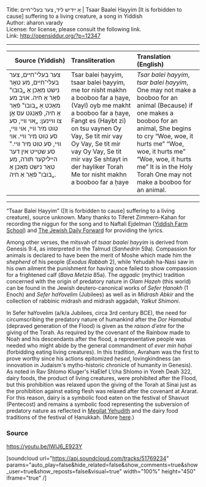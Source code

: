 <html>
<head></head>
<body>
Title: אַ ײִדיש ליד, צער בעלי־חיים | Tsaar Baalei Ḥayyim [It is forbidden to cause] suffering to a living creature, a song in Yiddish<br />
Author: aharon.varady<br />
License: for license, please consult the following link.<br />
Link: <a href="http://opensiddur.org/?p=12347">http://opensiddur.org/?p=12347</a>
<p />
<hr />

<table style="margin-left: auto;margin-right: auto;" class="draggable">
<thead><tr><th id="x" style="text-align: right;">Source (Yiddish)</th><th style="text-align: left;">Transliteration</th><th style="text-align: left;">Translation (English)</th></tr></thead>
<tbody>
<tr><td style="vertical-align:top;" width="31%">
<div class="yiddish"><span lang="he">
צער בעלי־חיים, צער בעלי־חיים,
מע טאָר נישט מאַכן אַ „בובו‟ פֿאַר אַ חיה.
אויב מע מאַכט אַ „בובו‟ פֿאַר אַ חיה,
פֿאַנגט עס אָן צו ווײַנען:
„אוי וויי, סע טוט מיר וויי,
אוי וויי, סע טוט מיר וויי.
אוי וויי, סע טוט מיר וויי.‟
סע שטייט אין דער הייליקער תּורה,
מע טאָר נישט מאַכן אַ „בובו‟ פֿאַר אַ חיה.
</span></div>
</td>

<td style="vertical-align:top;" width="33%">
<div class="english">
Tsar balei ḥayyim, tsaar balei ḥayyim,
me tor nisht makhn a booboo far a ḥaye,
(Vayl) oyb me makht a booboo far a ḥaye,
Fangt es (Haybt zi) on tsu vaynen
Oy Vay, Se tit mir vay 
Oy Vay, Se tit mir vay 
Oy Vay, Se tit mir vay 
Se shtayt in der hayliker Torah
Me tor nisht makhn a booboo far a ḥaye
</div></td>
 
<td style="vertical-align:top;" width="33%">
<div class="english">
<em>Tsar balei ḥayyim</em>, <em>tsar balei ḥayyim</em>,
One may not make a booboo for an animal
(Because) if one makes a booboo for an animal,
She begins to cry
“Woe, woe, it hurts me”
“Woe, woe, it hurts me”
“Woe, woe, it hurts me”
It is in the Holy Torah
One may not make a booboo for an animal.
</div>
</td></tr></tbody></table>

<hr />

“Tsaar Balei Ḥayyim” ([It is forbidden to cause] suffering to a living creature), source unknown. Many thanks to Tiferet Zimmern-Kahan for recording the niggun for the song and to Naftali Ejdelman (<a href="https://yiddishfarm.org/">Yiddish Farm School</a>) and <a href="http://blogs.yiddish.forward.com/oyneg-shabes/179996/">The Jewish Daily Forward</a> for providing the lyrics.

Among other verses, the mitsvah of <em>tsaar baalei ḥayyim</em> is derived from Genesis 9:4, as interpreted in the Talmud (<em>Sanhedrin</em> 59a). Compassion for animals is declared to have been the merit of Moshe which made him the <em>shepherd</em> of his people (<em>Exodus Rabbah</em> 2), while Yehudah ha-Nasi saw in his own ailment the punishment for having once failed to show compassion for a frightened calf (<em>Bava Metzia</em> 85a). The <em>aggadic</em> (mythic) tradition concerned with the origin of predatory nature in <em>Olam Hazeh</em> (this world) can be found in the Jewish deutero-canonical works of <em>Sefer Ḥanokh</em> (1 Enoch) and <em>Sefer haYovelim</em> (Jubilees) as well as in<em> Midrash Abkir</em> and the collection of rabbinic midrash and midrash aggadah, <em>Yalkut Shimoni</em>.

In Sefer haYovelim (a/k/a Jubilees, circa 3rd century BCE), the need for circumscribing the predatory nature of humankind after the <em>Dor Hamabul</em> (depraved generation of the Flood) is given as the <em>raison d'etre</em> for the giving of the Torah. As required by the covenant of the Rainbow made to Noaḥ and his descendants after the flood, a representative people was needed who might abide by the general commandment of <em>ever min haḥai</em> (forbidding eating living creatures). In this tradition, Avraham was the first to prove worthy since his actions epitomized <em>ḥesed</em>, lovingkindness (an innovation in Judaism's mytho-historic chronicle of humanity in Genesis). As noted in Rav Shlomo Kluger's HaElef L’cha Shlomo in Yoreh Deah 322, dairy foods, the product of living creatures, were prohibited after the Flood, but this prohibition was relaxed upon the giving of the Torah at Sinai just as the prohibition against eating flesh was relaxed after the covenant at Ararat. For this reason, dairy is a symbolic food eaten on the festival of Shavuot (Pentecost) and remains a symbolic food representing the subversion of predatory nature as reflected in <a href="https://opensiddur.org/prayers-for/special-days/commemorative-days/hanukkah/megillat-yehudit-for-hanukkah/">Megilat Yehudith</a> and the dairy food traditions of the festival of Ḥanukkah. (More <a href="http://aharon.varady.net/omphalos/2010/05/happy-vegetarian-shavuot">here</a>.)

<h3>Source</h3>

https://youtu.be/lWlJ6_E923Y

[soundcloud url="https://api.soundcloud.com/tracks/51769234" params="auto_play=false&hide_related=false&show_comments=true&show_user=true&show_reposts=false&visual=true" width="100%" height="450" iframe="true" /]
</body>
</html>